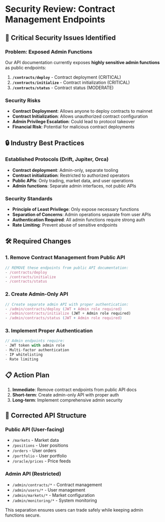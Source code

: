 # Security Review: Contract Management Endpoints

## 🚨 Critical Security Issues Identified

### Problem: Exposed Admin Functions
Our API documentation currently exposes **highly sensitive admin functions** as public endpoints:

1. **`/contracts/deploy`** - Contract deployment (CRITICAL)
2. **`/contracts/initialize`** - Contract initialization (CRITICAL)  
3. **`/contracts/status`** - Contract status (MODERATE)

### Security Risks
- **Contract Deployment**: Allows anyone to deploy contracts to mainnet
- **Contract Initialization**: Allows unauthorized contract configuration
- **Admin Privilege Escalation**: Could lead to protocol takeover
- **Financial Risk**: Potential for malicious contract deployments

## 🔒 Industry Best Practices

### Established Protocols (Drift, Jupiter, Orca)
- **Contract deployment**: Admin-only, separate tooling
- **Contract initialization**: Restricted to authorized operators
- **Public APIs**: Only trading, market data, and user operations
- **Admin functions**: Separate admin interfaces, not public APIs

### Security Standards
- **Principle of Least Privilege**: Only expose necessary functions
- **Separation of Concerns**: Admin operations separate from user APIs
- **Authentication Required**: All admin functions require strong auth
- **Rate Limiting**: Prevent abuse of sensitive endpoints

## 🛠️ Required Changes

### 1. Remove Contract Management from Public API
```typescript
// REMOVE these endpoints from public API documentation:
- /contracts/deploy
- /contracts/initialize  
- /contracts/status
```

### 2. Create Admin-Only API
```typescript
// Create separate admin API with proper authentication:
- /admin/contracts/deploy (JWT + Admin role required)
- /admin/contracts/initialize (JWT + Admin role required)
- /admin/contracts/status (JWT + Admin role required)
```

### 3. Implement Proper Authentication
```typescript
// Admin endpoints require:
- JWT token with admin role
- Multi-factor authentication
- IP whitelisting
- Rate limiting
```

## 📋 Action Plan

1. **Immediate**: Remove contract endpoints from public API docs
2. **Short-term**: Create admin-only API with proper auth
3. **Long-term**: Implement comprehensive admin security

## 🎯 Corrected API Structure

### Public API (User-facing)
- `/markets` - Market data
- `/positions` - User positions  
- `/orders` - User orders
- `/portfolio` - User portfolio
- `/oracle/prices` - Price feeds

### Admin API (Restricted)
- `/admin/contracts/*` - Contract management
- `/admin/users/*` - User management
- `/admin/markets/*` - Market configuration
- `/admin/monitoring/*` - System monitoring

This separation ensures users can trade safely while keeping admin functions secure.
